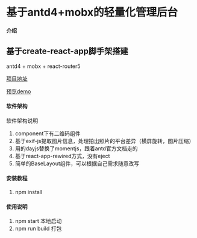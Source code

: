 # 基于antd4+mobx的轻量化管理后台

#### 介绍
## 基于create-react-app脚手架搭建
antd4 + mobx + react-router5

[项目地址](https://github.com/Huaxink/antd-light-admin)

[预览demo](https://huaxink.github.io/antd-light-admin/index.html#/dashboard)

#### 软件架构
软件架构说明

1. component下有二维码组件
2. 基于exif-js提取图片信息，处理拍出照片的平台差异（横屏旋转，图片压缩）
3. 用的dayjs替换了momentjs，跟着antd官方文档走的
4. 基于react-app-rewired方式，没有eject
5. 简单的BaseLayout组件，可以根据自己需求随意改写

#### 安装教程

1.  npm install

#### 使用说明

1.  npm start 本地启动
2.  npm run build 打包